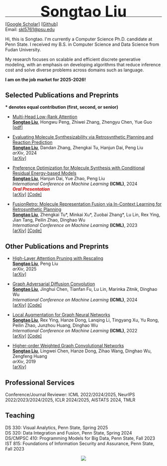 <div style="line-height:5px">
  <div>
    <p align="center"><font size="7"><B>Songtao Liu</B></font></p>
    <hr style="height:1.5px;border-width:0;color:gray;background-color:gray">
  </div>
</div>


[[Google Scholar]](https://scholar.google.com/citations?user=OPZ_9L4AAAAJ&hl=en) [[Github]](https://github.com/SongtaoLiu0823)  
Email: skl5761@psu.edu


Hi, this is Songtao. I'm currently a Computer Science Ph.D. candidate at Penn State. I received my B.S. in Computer Science and Data Science from Fudan University.

My research focuses on scalable and efficient discrete generative modeling, with an emphasis on developing algorithms that reduce inference cost and solve diverse problems across domains such as language.

**I am on the job market for 2025-2026!**


## Selected Publications and Preprints    
**\* denotes equal contribution (first, second, or senior)**

* [Multi-Head Low-Rank Attention](https://drive.google.com/file/d/1W6Vm-urga96Hl4R17qq9A0f3mOQ5m5Fz/view?usp=share_link)  
  <b><u>Songtao Liu</u></b>, Hongwu Peng, Zhiwei Zhang, Zhengyu Chen, Yue Guo  
  [[pdf]](https://drive.google.com/file/d/1W6Vm-urga96Hl4R17qq9A0f3mOQ5m5Fz/view?usp=share_link) 

* [Evaluating Molecule Synthesizability via Retrosynthetic Planning and Reaction Prediction](https://arxiv.org/abs/2411.08306)  
  <b><u>Songtao Liu</u></b>, Dandan Zhang, Zhengkai Tu, Hanjun Dai, Peng Liu  
  <em>arXiv</em>, 2024  
  [[arXiv]](https://arxiv.org/pdf/2411.08306)
  
* [Preference Optimization for Molecule Synthesis with Conditional Residual Energy-based Models](https://arxiv.org/abs/2406.02066)  
  <b><u>Songtao Liu</u></b>, Hanjun Dai, Yue Zhao, Peng Liu  
  <em>International Conference on Machine Learning</em> <b>(ICML)</b>, 2024  
  <em><strong style="color: red;">Oral Presentation</strong></em>    
  [[arXiv]](https://arxiv.org/pdf/2406.02066) [[Code]](https://github.com/SongtaoLiu0823/CREBM) 

* [FusionRetro: Molecule Representation Fusion via In-Context Learning for Retrosynthetic Planning](https://arxiv.org/abs/2209.15315)  
  <b><u>Songtao Liu</u></b>, Zhengkai Tu\*, Minkai Xu\*, Zuobai Zhang\*, Lu Lin, Rex Ying, Jian Tang, Peilin Zhao, Dinghao Wu  
  <em>International Conference on Machine Learning</em> <b>(ICML)</b>, 2023  
  [[arXiv]](https://arxiv.org/pdf/2209.15315) [[Code]](https://github.com/SongtaoLiu0823/FusionRetro)  


## Other Publications and Preprints 
* [High-Layer Attention Pruning with Rescaling](https://arxiv.org/abs/2507.01900)  
  <b><u>Songtao Liu</u></b>, Peng Liu  
  <em>arXiv</em>, 2025  
  [[arXiv]](https://arxiv.org/pdf/2507.01900)

* [Graph Adversarial Diffusion Convolution](https://arxiv.org/abs/2406.02059)  
  <b><u>Songtao Liu</u></b>, Jinghui Chen, Tianfan Fu, Lu Lin, Marinka Zitnik, Dinghao Wu  
  <em>International Conference on Machine Learning</em> <b>(ICML)</b>, 2024  
  [[arXiv]](https://arxiv.org/pdf/2406.02059) [[Code]](https://github.com/SongtaoLiu0823/GADC)

* [Local Augmentation for Graph Neural Networks](https://arxiv.org/abs/2109.03856)  
  <b><u>Songtao Liu</u></b>, Rex Ying, Hanze Dong, Lanqing Li, Tingyang Xu, Yu Rong, Peilin Zhao, Junzhou Huang, Dinghao Wu  
  <em>International Conference on Machine Learning</em> <b>(ICML)</b>, 2022  
  [[arXiv]](https://arxiv.org/pdf/2109.03856) [[Code]](https://github.com/SongtaoLiu0823/LAGNN) 

* [Higher-order Weighted Graph Convolutional Networks](https://arxiv.org/abs/1911.04129)  
  <b><u>Songtao Liu</u></b>, Lingwei Chen, Hanze Dong, Zihao Wang, Dinghao Wu, Zengfeng Huang  
  <em>arXiv</em>, 2019  
  [[arXiv]](https://arxiv.org/pdf/1911.04129)

  
## Professional Services

Conference/Journal Reviewer: ICML 2022/2024/2025, NeurIPS 2022/2023/2024/2025, ICLR 2024/2025, AISTATS 2024, TMLR  

## Teaching
DS 330: Visual Analytics, Penn State, Spring 2025  
DS 320: Data Integration and Fusion, Penn State, Spring 2024  
DS/CMPSC 410: Programming Models for Big Data, Penn State, Fall 2023  
IST 815: Foundations of Information Security and Assurance, Penn State, Fall 2023  

<body>

  <center>
<a href="https://clustrmaps.com/site/1bpjp" title="Visit tracker"><img src="//clustrmaps.com/map_v2.png?cl=080808&w=300&t=tt&d=Acz3MGykYJy2Y-5DYlROlwwbSCLa2kU5-qmrsC3MtMM&co=ffffff&ct=808080" /></a>
    </center>

</body>

